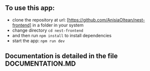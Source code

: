 ## To use this app:
- clone the repository at url: [https://github.com/AnisiaOltean/nest-frontend] in a folder in your system 
- change directory `cd nest-frontend`
- and then run `npm install` to install dependencies
- start the app: `npm run dev`

## Documentation is detailed in the file DOCUMENTATION.MD